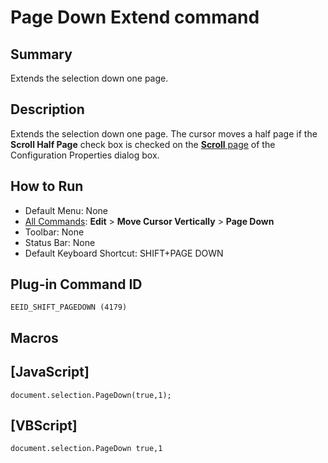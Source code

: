 # Page Down Extend command

## Summary

Extends the selection down one page.

## Description

Extends the selection down one page. The cursor moves a half page if the **Scroll Half Page** check box is checked on the
[**Scroll** page](../../dlg/properties/scroll/index) of the Configuration Properties dialog box.

## How to Run

- Default Menu: None
- [All Commands](../tools/all_commands): **Edit** \> **Move Cursor Vertically**
\> **Page Down**
- Toolbar: None
- Status Bar: None
- Default Keyboard Shortcut: SHIFT+PAGE DOWN

## Plug-in Command ID

```
EEID_SHIFT_PAGEDOWN (4179)```

## Macros

## \[JavaScript\]

```
document.selection.PageDown(true,1);
```

## \[VBScript\]

```
document.selection.PageDown true,1
```
